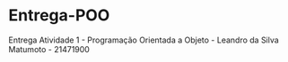 # Entrega-POO
Entrega Atividade 1 - Programação Orientada a Objeto - 
Leandro da Silva Matumoto - 21471900
